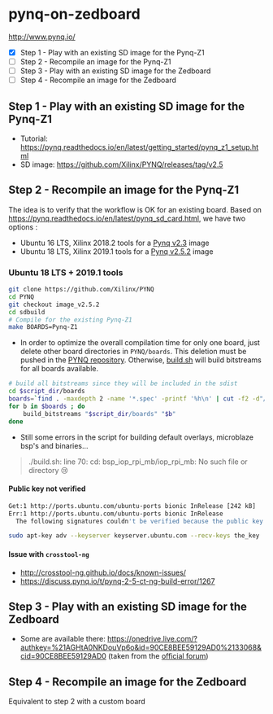 # pynq-on-zedboard
http://www.pynq.io/
- [x] Step 1 - Play with an existing SD image for the Pynq-Z1
- [ ] Step 2 - Recompile an image for the Pynq-Z1
- [ ] Step 3 - Play with an existing SD image for the Zedboard
- [ ] Step 4 - Recompile an image for the Zedboard

## Step 1 - Play with an existing SD image for the Pynq-Z1
- Tutorial: https://pynq.readthedocs.io/en/latest/getting_started/pynq_z1_setup.html
- SD image: https://github.com/Xilinx/PYNQ/releases/tag/v2.5

## Step 2 - Recompile an image for the Pynq-Z1
The idea is to verify that the workflow is OK for an existing board.
Based on https://pynq.readthedocs.io/en/latest/pynq_sd_card.html, we have two options :
- Ubuntu 16 LTS, Xilinx 2018.2 tools for a [Pynq v2.3](https://github.com/Xilinx/PYNQ/tree/image_v2.3) image
- Ubuntu 18 LTS, Xilinx 2019.1 tools for a [Pynq v2.5.2](https://github.com/Xilinx/PYNQ/tree/image_v2.5.2) image

### Ubuntu 18 LTS + 2019.1 tools
```bash
git clone https://github.com/Xilinx/PYNQ
cd PYNQ
git checkout image_v2.5.2
cd sdbuild
# Compile for the existing Pynq-Z1
make BOARDS=Pynq-Z1
```
- In order to optimize the overall compilation time for only one board, just delete other board directories in `PYNQ/boards`. This deletion must be pushed in the [PYNQ repository](https://github.com/pcotret/PYNQ/commit/948c9a27b796b14ee4b1812d500564ddfc218934). Otherwise, [build.sh](https://github.com/pcotret/PYNQ/blob/image_v2.5.2/build.sh) will build bitstreams for all boards available.
```bash
# build all bitstreams since they will be included in the sdist
cd $script_dir/boards
boards=`find . -maxdepth 2 -name '*.spec' -printf '%h\n' | cut -f2 -d"/"`
for b in $boards ; do
	build_bitstreams "$script_dir/boards" "$b"
done
```
- Still some errors in the script for building default overlays, microblaze bsp's and binaries...
> ./build.sh: line 70: cd: bsp_iop_rpi_mb/iop_rpi_mb: No such file or directory :cry:

#### Public key not verified
```bash
Get:1 http://ports.ubuntu.com/ubuntu-ports bionic InRelease [242 kB]
Err:1 http://ports.ubuntu.com/ubuntu-ports bionic InRelease
  The following signatures couldn't be verified because the public key is not available: NO_PUBKEY the_key
```
```bash
sudo apt-key adv --keyserver keyserver.ubuntu.com --recv-keys the_key
```
#### Issue with `crosstool-ng`
- http://crosstool-ng.github.io/docs/known-issues/
- https://discuss.pynq.io/t/pynq-2-5-ct-ng-build-error/1267


## Step 3 - Play with an existing SD image for the Zedboard
- Some are available there: https://onedrive.live.com/?authkey=%21AGHtA0NKDouVp6o&id=90CE8BEE59129AD0%2133068&cid=90CE8BEE59129AD0
(taken from the [official forum](https://discuss.pynq.io/t/3rd-party-images-for-zynq-boards/431))

## Step 4 - Recompile an image for the Zedboard
Equivalent to step 2 with a custom board
